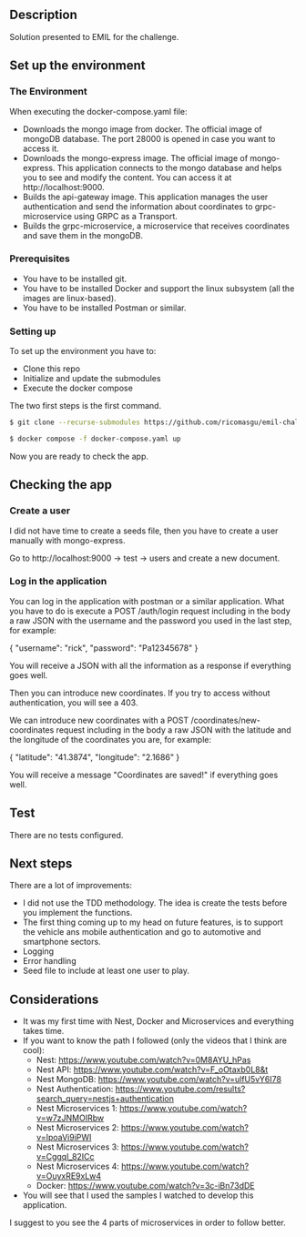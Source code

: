 ## Description

Solution presented to EMIL for the challenge.

## Set up the environment

### The Environment
When executing the docker-compose.yaml file:
 - Downloads the mongo image from docker. The official image of mongoDB database. The port 28000 is opened in case you want to access it.
 - Downloads the mongo-express image. The official image of mongo-express. This application connects to the mongo database and helps you to see and modify the content. You can access it at http://localhost:9000.
 - Builds the api-gateway image. This application manages the user authentication and send the information about coordinates to grpc-microservice using GRPC as a Transport.
 - Builds the grpc-microservice, a microservice that receives coordinates and save them in the mongoDB. 


### Prerequisites
 - You have to be installed git.
 - You have to be installed Docker and support the linux subsystem (all the images are linux-based).
 - You have to be installed Postman or similar.

### Setting up
To set up the environment you have to:
 - Clone this repo
 - Initialize and update the submodules
 - Execute the docker compose

The two first steps is the first command.

```bash
$ git clone --recurse-submodules https://github.com/ricomasgu/emil-challenge.git

$ docker compose -f docker-compose.yaml up
```
Now you are ready to check the app.

## Checking the app

### Create a user
I did not have time to create a seeds file, then you have to create a user manually with mongo-express.

Go to http://localhost:9000 -> test -> users and create a new document.

### Log in the application
You can log in the application with postman or a similar application.
What you have to do is execute a POST /auth/login request including in the body a raw JSON with the username and the password you used in the last step, for example:

{
  "username": "rick",
  "password": "Pa12345678"
}

You will receive a JSON with all the information as a response if everything goes well.

Then you can introduce new coordinates. If you try to access without authentication, you will see a 403.

We can introduce new coordinates with a POST /coordinates/new-coordinates request including in the body a raw JSON with the latitude and the longitude of the coordinates you are, for example:

{
  "latitude": "41.3874",
  "longitude": "2.1686"
}

You will receive a message "Coordinates are saved!" if everything goes well.

## Test

There are no tests configured.

## Next steps
There are a lot of improvements:
 - I did not use the TDD methodology. The idea is create the tests before you implement the functions.
 - The first thing coming up to my head on future features, is to support the vehicle ans mobile authentication and go to automotive and smartphone sectors.
 - Logging
 - Error handling
 - Seed file to include at least one user to play.

## Considerations
 - It was my first time with Nest, Docker and Microservices and everything takes time.
 - If you want to know the path I followed (only the videos that I think are cool):
   - Nest: https://www.youtube.com/watch?v=0M8AYU_hPas
   - Nest API: https://www.youtube.com/watch?v=F_oOtaxb0L8&t
   - Nest MongoDB: https://www.youtube.com/watch?v=ulfU5vY6I78
   - Nest Authentication: https://www.youtube.com/results?search_query=nestjs+authentication
   - Nest Microservices 1: https://www.youtube.com/watch?v=w7zJNMOIRbw
   - Nest Microservices 2: https://www.youtube.com/watch?v=IpoaVi9iPWI
   - Nest Microservices 3: https://www.youtube.com/watch?v=CggqI_82ICc
   - Nest Microservices 4: https://www.youtube.com/watch?v=OuyxRE9xLw4 
   - Docker: https://www.youtube.com/watch?v=3c-iBn73dDE
 - You will see that I used the samples I watched to develop this application.

I suggest to you see the 4 parts of microservices in order to follow better.
